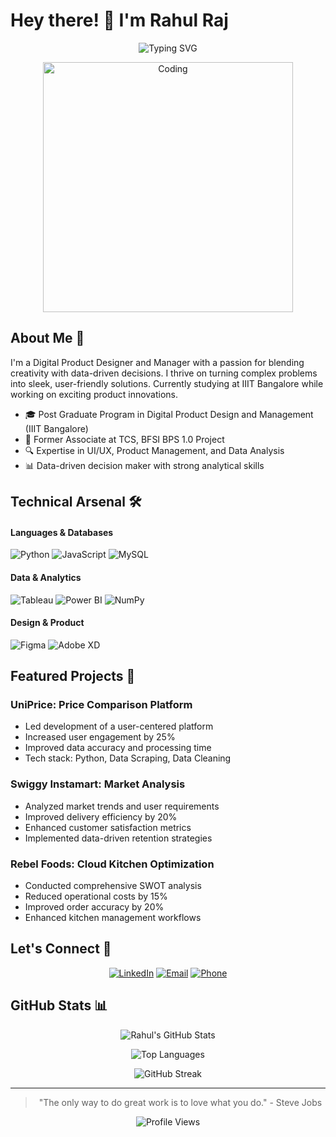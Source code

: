 # Hey there! 👋 I'm Rahul Raj

<div align="center">
  
  ![Typing SVG](https://readme-typing-svg.herokuapp.com?font=Fira+Code&pause=1000&color=419D78&center=true&vCenter=true&width=435&lines=Digital+Product+Designer;Product+Manager;Data+Analyst;UI%2FUX+Designer)

  <img src="https://cdn.dribbble.com/users/1162077/screenshots/3848914/programmer.gif" alt="Coding" width="400">
  
</div>

## About Me 🎯

I'm a Digital Product Designer and Manager with a passion for blending creativity with data-driven decisions. I thrive on turning complex problems into sleek, user-friendly solutions. Currently studying at IIIT Bangalore while working on exciting product innovations.

- 🎓 Post Graduate Program in Digital Product Design and Management (IIIT Bangalore)
- 💼 Former Associate at TCS, BFSI BPS 1.0 Project
- 🔍 Expertise in UI/UX, Product Management, and Data Analysis
- 📊 Data-driven decision maker with strong analytical skills

## Technical Arsenal 🛠️

#### Languages & Databases
![Python](https://img.shields.io/badge/-Python-3776AB?style=for-the-badge&logo=python&logoColor=white)
![JavaScript](https://img.shields.io/badge/-JavaScript-F7DF1E?style=for-the-badge&logo=javascript&logoColor=black)
![MySQL](https://img.shields.io/badge/-MySQL-4479A1?style=for-the-badge&logo=mysql&logoColor=white)

#### Data & Analytics
![Tableau](https://img.shields.io/badge/-Tableau-E97627?style=for-the-badge&logo=tableau&logoColor=white)
![Power BI](https://img.shields.io/badge/-Power%20BI-F2C811?style=for-the-badge&logo=power-bi&logoColor=black)
![NumPy](https://img.shields.io/badge/-NumPy-013243?style=for-the-badge&logo=numpy&logoColor=white)

#### Design & Product
![Figma](https://img.shields.io/badge/-Figma-F24E1E?style=for-the-badge&logo=figma&logoColor=white)
![Adobe XD](https://img.shields.io/badge/-Adobe%20XD-FF61F6?style=for-the-badge&logo=adobe-xd&logoColor=white)

## Featured Projects 🚀

### UniPrice: Price Comparison Platform
- Led development of a user-centered platform
- Increased user engagement by 25%
- Improved data accuracy and processing time
- Tech stack: Python, Data Scraping, Data Cleaning

### Swiggy Instamart: Market Analysis
- Analyzed market trends and user requirements
- Improved delivery efficiency by 20%
- Enhanced customer satisfaction metrics
- Implemented data-driven retention strategies

### Rebel Foods: Cloud Kitchen Optimization
- Conducted comprehensive SWOT analysis
- Reduced operational costs by 15%
- Improved order accuracy by 20%
- Enhanced kitchen management workflows

## Let's Connect 🤝

<div align="center">

[![LinkedIn](https://img.shields.io/badge/-LinkedIn-0077B5?style=for-the-badge&logo=linkedin&logoColor=white)](https://linkedin.com/in/Rahul2001raj)
[![Email](https://img.shields.io/badge/-Email-D14836?style=for-the-badge&logo=gmail&logoColor=white)](mailto:sam9798set@gmail.com)
[![Phone](https://img.shields.io/badge/-Phone-2ECC71?style=for-the-badge&logo=whatsapp&logoColor=white)](tel:+918789730716)

</div>

## GitHub Stats 📊

<div align="center">
  
  ![Rahul's GitHub Stats](https://github-readme-stats.vercel.app/api?username=rahul2001raj&show_icons=true&theme=vue)
  
  ![Top Languages](https://github-readme-stats.vercel.app/api/top-langs/?username=rahul2001raj&layout=compact&theme=vue)
  
  ![GitHub Streak](https://github-readme-streak-stats.herokuapp.com/?user=rahul2001raj&theme=vue)
  
</div>

---
<div align="center">
  
  > "The only way to do great work is to love what you do." - Steve Jobs
  
  <img src="https://komarev.com/ghpvc/?username=rahul2001raj&color=419D78" alt="Profile Views">
</div>
